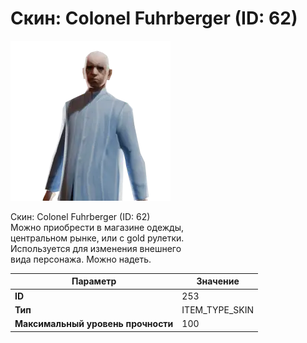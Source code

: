 # Скин: Colonel Fuhrberger (ID: 62)

![Item Image](../img/253.webp?raw=true)

Скин: Colonel Fuhrberger (ID: 62)<br>Можно приобрести в магазине одежды,<br>центральном рынке, или с gold рулетки.<br>Используется для изменения внешнего<br>вида персонажа. Можно надеть.


| Параметр | Значение |
|----------|----------|
| **ID** | 253 |
| **Тип** | ITEM_TYPE_SKIN |
| **Максимальный уровень прочности** | 100 |


